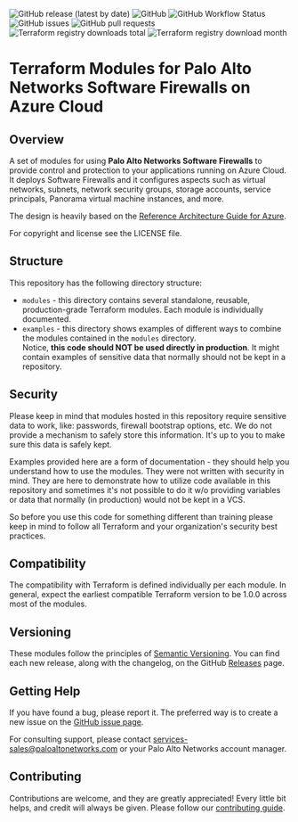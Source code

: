 ![GitHub release (latest by date)](https://img.shields.io/github/v/release/PaloAltoNetworks/terraform-azurerm-swfw-modules?style=flat-square)
![GitHub](https://img.shields.io/github/license/PaloAltoNetworks/terraform-modules-swfw-ci-workflows?style=flat-square)
![GitHub Workflow Status](https://img.shields.io/github/actions/workflow/status/PaloAltoNetworks/terraform-azurerm-swfw-modules/release_ci.yml?style=flat-square)
![GitHub issues](https://img.shields.io/github/issues/PaloAltoNetworks/terraform-azurerm-swfw-modules?style=flat-square)
![GitHub pull requests](https://img.shields.io/github/issues-pr/PaloAltoNetworks/terraform-azurerm-swfw-modules?style=flat-square)
![Terraform registry downloads total](https://img.shields.io/badge/dynamic/json?color=green&label=downloads%20total&query=data.attributes.total&url=https%3A%2F%2Fregistry.terraform.io%2Fv2%2Fmodules%2FPaloAltoNetworks%2Fswfw-modules%2Fazurerm%2Fdownloads%2Fsummary&style=flat-square)
![Terraform registry download month](https://img.shields.io/badge/dynamic/json?color=green&label=downloads%20this%20month&query=data.attributes.month&url=https%3A%2F%2Fregistry.terraform.io%2Fv2%2Fmodules%2FPaloAltoNetworks%2Fswfw-modules%2Fazurerm%2Fdownloads%2Fsummary&style=flat-square)

# Terraform Modules for Palo Alto Networks Software Firewalls on Azure Cloud

## Overview

A set of modules for using **Palo Alto Networks Software Firewalls** to provide control and protection
to your applications running on Azure Cloud. It deploys Software Firewalls and it configures
aspects such as virtual networks, subnets, network security groups, storage accounts, service principals,
Panorama virtual machine instances, and more.

The design is heavily based on the [Reference Architecture Guide for Azure](https://pandocs.tech/fw/115p-prime).

For copyright and license see the LICENSE file.

## Structure

This repository has the following directory structure:

* `modules` - this directory contains several standalone, reusable, production-grade Terraform modules. Each module is individually documented.
* `examples` - this directory shows examples of different ways to combine the modules contained in the
  `modules` directory. \
  Notice, **this code should NOT be used directly in production**. It might contain examples of sensitive data that normally should not be kept in a repository.

## Security

Please keep in mind that modules hosted in this repository require sensitive data to work, like: passwords, firewall bootstrap options, etc. We do not provide a mechanism to safely store this information. It's up to you to make sure this data is safely kept.

Examples provided here are a form of documentation - they should help you understand how to use the modules. They were not written with security in mind. They are here to demonstrate how to utilize code available in this repository and sometimes it's not possible to do it w/o providing variables or data that normally (in production) would not be kept in a VCS.

So before you use this code for something different than training please keep in mind to follow all Terraform and your organization's security best practices.

## Compatibility

The compatibility with Terraform is defined individually per each module. In general, expect the earliest compatible
Terraform version to be 1.0.0 across most of the modules.

## Versioning

These modules follow the principles of [Semantic Versioning](http://semver.org/). You can find each new release,
along with the changelog, on the GitHub [Releases](https://github.com/PaloAltoNetworks/terraform-azurerm-swfw-modules/releases) page.

## Getting Help

If you have found a bug, please report it. The preferred way is to create a new issue on the [GitHub issue page](https://github.com/PaloAltoNetworks/terraform-azurerm-swfw-modules/issues).

For consulting support, please contact services-sales@paloaltonetworks.com or your Palo Alto Networks account manager.

## Contributing

Contributions are welcome, and they are greatly appreciated! Every little bit helps,
and credit will always be given. Please follow our [contributing guide](https://github.com/PaloAltoNetworks/terraform-best-practices/blob/main/CONTRIBUTING.md).

<!-- ## Who maintains these modules?

This repository is maintained by [Palo Alto Networks](https://www.paloaltonetworks.com/).
If you're looking for commercial support or services, send an email to [address not known yet]. -->

